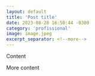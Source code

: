 ```yaml
---
layout: default
title: 'Post title'
date: 2023-08-28 16:50:44 -0300
category: 'profissional'
image: image.jpeg
excerpt_separator: <!--more-->
---
```


<p>Content</p>

<!--more-->

<p>More content</p>
